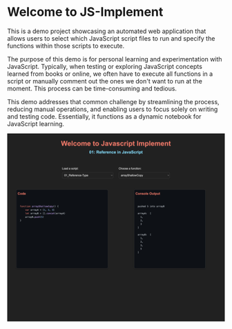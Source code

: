 # Welcome to JS-Implement

This is a demo project showcasing an automated web application that allows users to select which JavaScript script files to run and specify the functions within those scripts to execute.

The purpose of this demo is for personal learning and experimentation with JavaScript. Typically, when testing or exploring JavaScript concepts learned from books or online, we often have to execute all functions in a script or manually comment out the ones we don't want to run at the moment. This process can be time-consuming and tedious.

This demo addresses that common challenge by streamlining the process, reducing manual operations, and enabling users to focus solely on writing and testing code. Essentially, it functions as a dynamic notebook for JavaScript learning.

![Project Screenshot](./assets/sh1.png)

